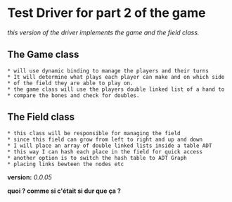 # Test Driver for part 2 of the game
_this version of the driver implements the game and the field class._

##  The Game class
    * will use dynamic binding to manage the players and their turns
    * It will determine what plays each player can make and on which side
    * of the field they are able to play on. 
    * the game class will use the players double linked list of a hand to
    * compare the bones and check for doubles.

## The Field class
    * this class will be responsible for managing the field
    * since this field can grow from left to right and up and down
    * I will place an array of double linked lists inside a table ADT
    * this way I can hash each place in the field for quick access
    * another option is to switch the hash table to ADT Graph
    * placing links bewteen the nodes etc

__version:__ *0.0.05*

__quoi ? comme si c'était si dur que ça ?__